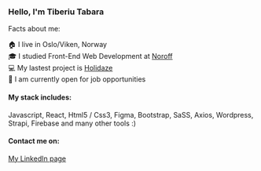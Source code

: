 ### Hello, I'm Tiberiu Tabara

Facts about me:

:house: I live in Oslo/Viken, Norway <br />
:mortar_board: I studied Front-End Web Development at [Noroff](https://www.noroff.no/) <br />
:computer: My lastest project is [Holidaze](https://holidaze-tab.netlify.app/) <br />
:briefcase: I am currently open for job opportunities <br />

#### My stack includes:

Javascript, React, Html5 / Css3, Figma, Bootstrap, SaSS, Axios, Wordpress, Strapi, Firebase and many other tools :)

#### Contact me on: 
[My LinkedIn page](https://www.linkedin.com/in/tiberiu-tabara-10a7a612a/)
